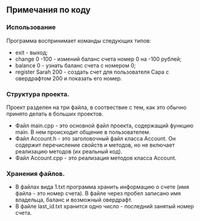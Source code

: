 ## Примечания по коду
### Использование

Программа воспринимает команды следующих типов:

 - exit - выход;
 - change 0 -100 - измений баланс счета номер 0 на -100 рублей;
 - balance 0 - узнать баланс счета с номером 0;
 - register Sarah 200 - создать счет для пользователя Сара с овердрафтом 200 и показать его номер. 


### Структура проекта.
Проект разделен на три файла, в соотвествие с тем, как это обычно принято делать в больших проектов.

 - Файл main.cpp - это основной файл проекта, содержащий функцию main. В нем происходит общение в пользователем.
 - Файл Account.h - это заголовочный файл класса Account. Он содержит перечисление свойств и методов, но не включает реализацию методов (их реальный код).
 - Файл Account.cpp - это реализация методов класса Account.
 
### Хранения файлов.

 - В файлах вида 1.txt программа хранить информацию о счете (имя файла - это номер счета). В файле через пробел записано имя владельца, баланс и возможный овердрафт.
 - В файле last_id.txt хранится одно число - последний занятый номер счета.

